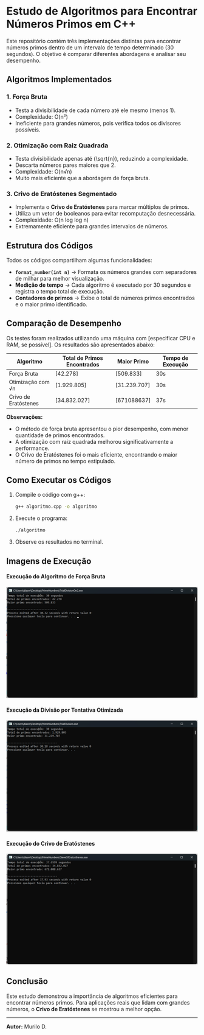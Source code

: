 ﻿# Estudo de Algoritmos para Encontrar Números Primos em C++

Este repositório contém três implementações distintas para encontrar números primos dentro de um intervalo de tempo determinado (30 segundos). O objetivo é comparar diferentes abordagens e analisar seu desempenho.

## Algoritmos Implementados

### 1. **Força Bruta**
- Testa a divisibilidade de cada número até ele mesmo (menos 1).
- Complexidade: O(n²)
- Ineficiente para grandes números, pois verifica todos os divisores possíveis.

### 2. **Otimização com Raiz Quadrada**
- Testa divisibilidade apenas até \(\sqrt{n}\), reduzindo a complexidade.
- Descarta números pares maiores que 2.
- Complexidade: O(n√n)
- Muito mais eficiente que a abordagem de força bruta.

### 3. **Crivo de Eratóstenes Segmentado**
- Implementa o **Crivo de Eratóstenes** para marcar múltiplos de primos.
- Utiliza um vetor de booleanos para evitar recomputação desnecessária.
- Complexidade: O(n log log n)
- Extremamente eficiente para grandes intervalos de números.

## Estrutura dos Códigos

Todos os códigos compartilham algumas funcionalidades:
- **`format_number(int n)`** → Formata os números grandes com separadores de milhar para melhor visualização.
- **Medição de tempo** → Cada algoritmo é executado por 30 segundos e registra o tempo total de execução.
- **Contadores de primos** → Exibe o total de números primos encontrados e o maior primo identificado.

## Comparação de Desempenho

Os testes foram realizados utilizando uma máquina com [especificar CPU e RAM, se possível]. Os resultados são apresentados abaixo:

| Algoritmo | Total de Primos Encontrados | Maior Primo | Tempo de Execução |
|-----------|----------------------------|-------------|--------------------|
| Força Bruta | [42.278] | [509.833] | 30s |
| Otimização com √n | [1.929.805] | [31.239.707] | 30s |
| Crivo de Eratóstenes | [34.832.027] | [671088637] | 37s |

**Observações:**
- O método de força bruta apresentou o pior desempenho, com menor quantidade de primos encontrados.
- A otimização com raiz quadrada melhorou significativamente a performance.
- O Crivo de Eratóstenes foi o mais eficiente, encontrando o maior número de primos no tempo estipulado.

## Como Executar os Códigos

1. Compile o código com g++:
   ```sh
   g++ algoritmo.cpp -o algoritmo
   ```
2. Execute o programa:
   ```sh
   ./algoritmo
   ```
3. Observe os resultados no terminal.

## Imagens de Execução

#### **Execução do Algoritmo de Força Bruta**
![Força Bruta](./images/BruteForce.png)

#### **Execução da Divisão por Tentativa Otimizada**
![Divisão √n](./images/Trial.png)

#### **Execução do Crivo de Eratóstenes**
![Crivo de Eratóstenes](./images/Sieve.png)

## Conclusão

Este estudo demonstrou a importância de algoritmos eficientes para encontrar números primos. Para aplicações reais que lidam com grandes números, o **Crivo de Eratóstenes** se mostrou a melhor opção.

---

**Autor:** Murilo D.
